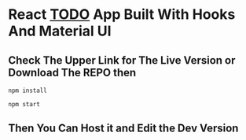 # React [TODO](https://hooks-materialui-todo.netlify.com/) App Built With Hooks And Material UI

## Check The Upper Link for The Live Version or Download The REPO then 

```
npm install
```

```
npm start
```

## Then You Can Host it and Edit the Dev Version
